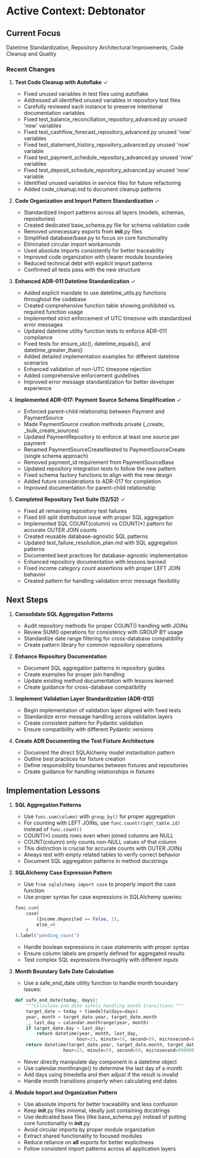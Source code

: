 # Active Context: Debtonator

## Current Focus
Datetime Standardization, Repository Architectural Improvements, Code Cleanup and Quality

### Recent Changes

1. **Test Code Cleanup with Autoflake** ✓
   - Fixed unused variables in test files using autoflake
   - Addressed all identified unused variables in repository test files
   - Carefully reviewed each instance to preserve intentional documentation variables
   - Fixed test_balance_reconciliation_repository_advanced.py unused 'now' variables
   - Fixed test_cashflow_forecast_repository_advanced.py unused 'now' variables 
   - Fixed test_statement_history_repository_advanced.py unused 'now' variable
   - Fixed test_payment_schedule_repository_advanced.py unused 'now' variables
   - Fixed test_deposit_schedule_repository_advanced.py unused 'now' variable
   - Identified unused variables in service files for future refactoring
   - Added code_cleanup.md to document cleanup patterns

1. **Code Organization and Import Pattern Standardization** ✓
   - Standardized import patterns across all layers (models, schemas, repositories)
   - Created dedicated base_schema.py file for schema validation code
   - Removed unnecessary exports from __init__.py files
   - Simplified database/base.py to focus on core functionality
   - Eliminated circular import workarounds
   - Used absolute imports consistently for better traceability
   - Improved code organization with clearer module boundaries
   - Reduced technical debt with explicit import patterns
   - Confirmed all tests pass with the new structure

1. **Enhanced ADR-011 Datetime Standardization** ✓
   - Added explicit mandate to use datetime_utils.py functions throughout the codebase
   - Created comprehensive function table showing prohibited vs. required function usage
   - Implemented strict enforcement of UTC timezone with standardized error messages
   - Updated datetime utility function tests to enforce ADR-011 compliance
   - Fixed tests for ensure_utc(), datetime_equals(), and datetime_greater_than()
   - Added detailed implementation examples for different datetime scenarios
   - Enhanced validation of non-UTC timezone rejection
   - Added comprehensive enforcement guidelines
   - Improved error message standardization for better developer experience

1. **Implemented ADR-017: Payment Source Schema Simplification** ✓
   - Enforced parent-child relationship between Payment and PaymentSource
   - Made PaymentSource creation methods private (_create, _bulk_create_sources)
   - Updated PaymentRepository to enforce at least one source per payment
   - Renamed PaymentSourceCreateNested to PaymentSourceCreate (single schema approach)
   - Removed payment_id requirement from PaymentSourceBase
   - Updated repository integration tests to follow the new pattern
   - Fixed schema factory functions to align with the new design
   - Added future considerations to ADR-017 for completion
   - Improved documentation for parent-child relationship

1. **Completed Repository Test Suite (52/52)** ✓
   - Fixed all remaining repository test failures
   - Fixed bill split distribution issue with proper SQL aggregation
   - Implemented SQL COUNT(column) vs COUNT(*) pattern for accurate OUTER JOIN counts
   - Created reusable database-agnostic SQL patterns
   - Updated test_failure_resolution_plan.md with SQL aggregation patterns
   - Documented best practices for database-agnostic implementation
   - Enhanced repository documentation with lessons learned
   - Fixed income category count assertions with proper LEFT JOIN behavior
   - Created pattern for handling validation error message flexibility

## Next Steps

1. **Consolidate SQL Aggregation Patterns**
   - Audit repository methods for proper COUNT() handling with JOINs
   - Review SUM() operations for consistency with GROUP BY usage
   - Standardize date range filtering for cross-database compatibility
   - Create pattern library for common repository operations

2. **Enhance Repository Documentation**
   - Document SQL aggregation patterns in repository guides
   - Create examples for proper join handling
   - Update existing method documentation with lessons learned
   - Create guidance for cross-database compatibility

3. **Implement Validation Layer Standardization (ADR-012)**
   - Begin implementation of validation layer aligned with fixed tests
   - Standardize error message handling across validation layers
   - Create consistent pattern for Pydantic validation
   - Ensure compatibility with different Pydantic versions

4. **Create ADR Documenting the Test Fixture Architecture**
   - Document the direct SQLAlchemy model instantiation pattern
   - Outline best practices for fixture creation
   - Define responsibility boundaries between fixtures and repositories
   - Create guidance for handling relationships in fixtures

## Implementation Lessons

1. **SQL Aggregation Patterns**
   - Use `func.sum(column)` with `group_by()` for proper aggregation
   - For counting with LEFT JOINs, use `func.count(right_table.id)` instead of `func.count()`
   - COUNT(*) counts rows even when joined columns are NULL
   - COUNT(column) only counts non-NULL values of that column
   - This distinction is crucial for accurate counts with OUTER JOINs
   - Always test with empty related tables to verify correct behavior
   - Document SQL aggregation patterns in method docstrings

2. **SQLAlchemy Case Expression Pattern**
   - Use `from sqlalchemy import case` to properly import the case function
   - Use proper syntax for case expressions in SQLAlchemy queries:
   ```python
   func.sum(
       case(
           (Income.deposited == False, 1),
           else_=0
       )
   ).label("pending_count")
   ```
   - Handle boolean expressions in case statements with proper syntax
   - Ensure column labels are properly defined for aggregated results
   - Test complex SQL expressions thoroughly with different inputs

3. **Month Boundary Safe Date Calculation**
   - Use a safe_end_date utility function to handle month boundary issues:
   ```python
   def safe_end_date(today, days):
       """Calculate end date safely handling month transitions."""
       target_date = today + timedelta(days=days)
       year, month = target_date.year, target_date.month
       _, last_day = calendar.monthrange(year, month)
       if target_date.day > last_day:
           return datetime(year, month, last_day, 
                          hour=23, minute=59, second=59, microsecond=999999)
       return datetime(target_date.year, target_date.month, target_date.day,
                     hour=23, minute=59, second=59, microsecond=999999)
   ```
   - Never directly manipulate day component in a datetime object
   - Use calendar.monthrange() to determine the last day of a month
   - Add days using timedelta and then adjust if the result is invalid
   - Handle month transitions properly when calculating end dates

4. **Module Import and Organization Pattern**
   - Use absolute imports for better traceability and less confusion
   - Keep __init__.py files minimal, ideally just containing docstrings
   - Use dedicated base files (like base_schema.py) instead of putting core functionality in __init__.py
   - Avoid circular imports by proper module organization
   - Extract shared functionality to focused modules
   - Reduce reliance on __all__ exports for better explicitness
   - Follow consistent import patterns across all application layers
